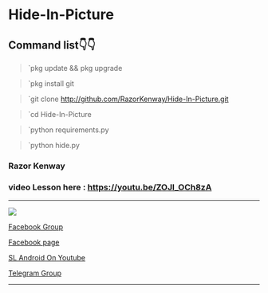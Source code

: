 # Hide-In-Picture

## Command list👇👇

>`pkg update && pkg upgrade

>`pkg install git

>`git clone http://github.com/RazorKenway/Hide-In-Picture.git

>`cd Hide-In-Picture

>`python requirements.py

>`python hide.py


### Razor Kenway


### video Lesson here : https://youtu.be/ZOJl_OCh8zA

<hr colour="Red">

<img src="Hide-In-Picture.png" size ="15">

<br>



<a href="https://www.facebook.com/groups/277920623081269/?ref=share">Facebook Group </a>

<a href="https://www.facebook.com/SLAndroidD/">Facebook page </a>

<a href="https://www.youtube.com/c/SLAndroid"> SL Android On Youtube  </a>

<a href="https://t.me/joinchat/MaJux1c8gdMW2GSqCpEBxQ"> Telegram Group </a>

<hr colour="Red" size="10">


